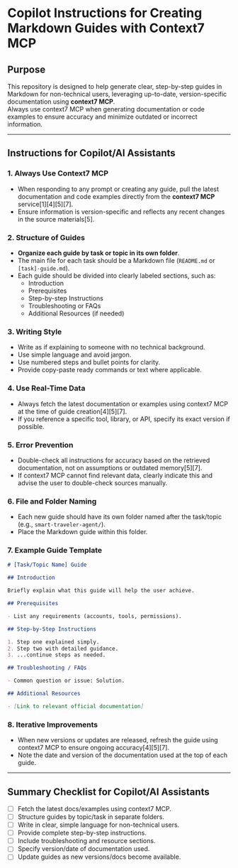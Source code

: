 # Copilot Instructions for Creating Markdown Guides with Context7 MCP

## Purpose

This repository is designed to help generate clear, step-by-step guides in Markdown for non-technical users, leveraging up-to-date, version-specific documentation using **context7 MCP**.  
Always use context7 MCP when generating documentation or code examples to ensure accuracy and minimize outdated or incorrect information.

---

## Instructions for Copilot/AI Assistants

### 1. **Always Use Context7 MCP**

- When responding to any prompt or creating any guide, pull the latest documentation and code examples directly from the **context7 MCP** service[1][4][5][7].
- Ensure information is version-specific and reflects any recent changes in the source materials[5].

### 2. **Structure of Guides**

- **Organize each guide by task or topic in its own folder**.
- The main file for each task should be a Markdown file (`README.md` or `[task]-guide.md`).
- Each guide should be divided into clearly labeled sections, such as:
  - Introduction
  - Prerequisites
  - Step-by-step Instructions
  - Troubleshooting or FAQs
  - Additional Resources (if needed)

### 3. **Writing Style**

- Write as if explaining to someone with no technical background.
- Use simple language and avoid jargon.
- Use numbered steps and bullet points for clarity.
- Provide copy-paste ready commands or text where applicable.

### 4. **Use Real-Time Data**

- Always fetch the latest documentation or examples using context7 MCP at the time of guide creation[4][5][7].
- If you reference a specific tool, library, or API, specify its exact version if possible.

### 5. **Error Prevention**

- Double-check all instructions for accuracy based on the retrieved documentation, not on assumptions or outdated memory[5][7].
- If context7 MCP cannot find relevant data, clearly indicate this and advise the user to double-check sources manually.

### 6. **File and Folder Naming**

- Each new guide should have its own folder named after the task/topic (e.g., `smart-traveler-agent/`).
- Place the Markdown guide within this folder.

### 7. **Example Guide Template**

```markdown
# [Task/Topic Name] Guide

## Introduction

Briefly explain what this guide will help the user achieve.

## Prerequisites

- List any requirements (accounts, tools, permissions).

## Step-by-Step Instructions

1. Step one explained simply.
2. Step two with detailed guidance.
3. ...continue steps as needed.

## Troubleshooting / FAQs

- Common question or issue: Solution.

## Additional Resources

- [Link to relevant official documentation]
```

### 8. **Iterative Improvements**

- When new versions or updates are released, refresh the guide using context7 MCP to ensure ongoing accuracy[4][5][7].
- Note the date and version of the documentation used at the top of each guide.

---

## Summary Checklist for Copilot/AI Assistants

- [ ] Fetch the latest docs/examples using context7 MCP.
- [ ] Structure guides by topic/task in separate folders.
- [ ] Write in clear, simple language for non-technical users.
- [ ] Provide complete step-by-step instructions.
- [ ] Include troubleshooting and resource sections.
- [ ] Specify version/date of documentation used.
- [ ] Update guides as new versions/docs become available.
